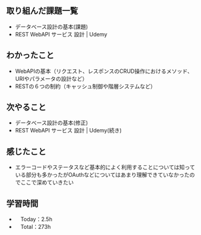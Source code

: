 ## 取り組んだ課題一覧
- データベース設計の基本(課題)
- REST WebAPI サービス 設計 | Udemy

## わかったこと
- WebAPIの基本（リクエスト、レスポンスのCRUD操作におけるメソッド、URIやパラメータの設計など）
- RESTの６つの制約（キャッシュ制御や階層システムなど）

## 次やること
- データベース設計の基本(修正)
- REST WebAPI サービス 設計 | Udemy(続き)

## 感じたこと
- エラーコードやステータスなど基本的によく利用することについては知っている部分も多かったがOAuthなどについてはあまり理解できていなかったのでここで深めていきたい

## 学習時間
- 　Today：2.5h
- 　Total：273h